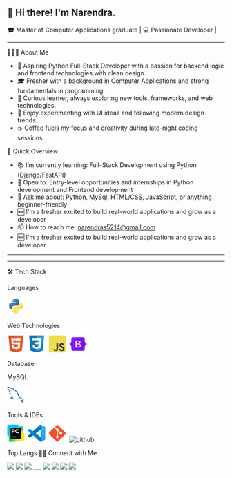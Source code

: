 👋 Hi there! I'm Narendra.
---
🎓 Master of Computer Applications graduate  |  💻 Passionate Developer  |   
___
👨🏻‍💻 About Me
- 🐍 Aspiring Python Full-Stack Developer with a passion for backend logic and frontend technologies with clean design.
- 🎓 Fresher with a background in Computer Applications and strong fundamentals in programming.
- 🧠 Curious learner, always exploring new tools, frameworks, and web technologies.
- 🎨 Enjoy experimenting with UI ideas and following modern design trends.
- ☕ Coffee fuels my focus and creativity during late-night coding sessions.

📌 Quick Overview

- 📚 I’m currently learning: Full-Stack Development using Python (Django/FastAPI)
- 👀 Open to: Entry-level opportunities and internships in Python development and Frontend development
- 💬 Ask me about: Python, MySql, HTML/CSS, JavaScript, or anything beginner-friendly
- 🆕 I'm a fresher excited to build real-world applications and grow as a developer
- 📫 How to reach me: [narendras5214@gmail.com](mailto:narendras5214@gmail.com)
- 🆕 I'm a fresher excited to build real-world applications and grow as a developer
___
___
🛠 Tech Stack

Languages
  
<img src="https://raw.githubusercontent.com/devicons/devicon/master/icons/python/python-original.svg" alt="python" width="40" height="40"/>

Web Technologies

<p>
<img src="https://raw.githubusercontent.com/devicons/devicon/master/icons/html5/html5-original.svg" alt="html5" width="40" height="40"/>&nbsp;
<img src="https://raw.githubusercontent.com/devicons/devicon/master/icons/css3/css3-original.svg" alt="css3" width="40" height="40"/>&nbsp;
<img src="https://raw.githubusercontent.com/devicons/devicon/master/icons/javascript/javascript-original.svg" alt="javascript" width="40" height="40"/>&nbsp;
<img src="https://raw.githubusercontent.com/devicons/devicon/master/icons/bootstrap/bootstrap-original.svg" alt="bootstrap" width="40" height="40"/>&nbsp;
</p>

Database

MySQL

<img src="https://raw.githubusercontent.com/devicons/devicon/master/icons/mysql/mysql-original.svg" alt="mysql" width="40" height="40"/>&nbsp;

Tools & IDEs
<p>
  <img src="https://raw.githubusercontent.com/devicons/devicon/master/icons/pycharm/pycharm-original.svg" alt="pycharm" width="40" height="40"/>&nbsp;
  <img src="https://raw.githubusercontent.com/devicons/devicon/master/icons/vscode/vscode-original.svg" alt="vscode" width="40" height="40"/>&nbsp;
  <img src="https://raw.githubusercontent.com/devicons/devicon/master/icons/git/git-original.svg" alt="git" width="40" height="40"/>&nbsp;
  <img src="https://cdn.jsdelivr.net/gh/devicons/devicon/icons/github/github-original.svg" alt="github" width="40" height="40" style="filter: invert(39%) sepia(97%) saturate(748%) hue-rotate(91deg)                   rightness(93%) contrast(90%);"/>

</p>

Top Langs
🤝🏻 Connect with Me
<!-- LinkedIn -->
<a href="https://www.linkedin.com/in/yourusername/" target="_blank">
  <img src="https://img.shields.io/badge/LinkedIn-0077B5?style=for-the-badge&logo=linkedin&logoColor=white"/>
</a>

<!-- Gmail -->
<a href="mailto:youremail@gmail.com">
  <img src="https://img.shields.io/badge/Gmail-D14836?style=for-the-badge&logo=gmail&logoColor=white"/>
</a>

<!-- Instagram -->
<a href="https://www.instagram.com/yourusername/" target="_blank">
  <img src="https://img.shields.io/badge/Instagram-E4405F?style=for-the-badge&logo=instagram&logoColor=white"/>
</a>
___

<img src="https://img.shields.io/badge/Problem%20Solver-8A2BE2?style=for-the-badge&logoColor=white"/> 
<img src="https://img.shields.io/badge/Team%20Player-32CD32?style=for-the-badge&logoColor=white"/> 
<img src="https://img.shields.io/badge/Creative%20Thinker-FF4500?style=for-the-badge&logoColor=white"/> 
<img src="https://img.shields.io/badge/Lifelong%20Learner-FFD700?style=for-the-badge&logoColor=white"/>

  

   
  

   


